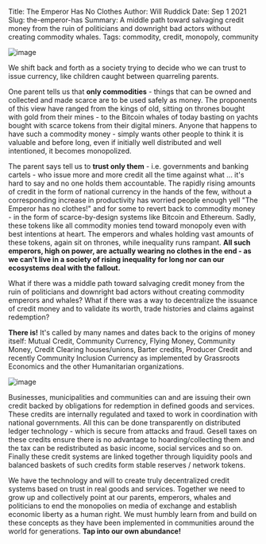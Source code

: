 Title: The Emperor Has No Clothes
Author: Will Ruddick
Date: Sep 1 2021
Slug: the-emperor-has
Summary: A middle path toward salvaging credit money from the ruin of politicians and downright bad actors without creating commodity whales.
Tags: commodity, credit, monopoly, community

![image](/images/blog/the-emperor-has1.webp)

We shift back and forth as a society trying to decide who we can trust
to issue currency, like children caught between quarreling parents.

One parent tells us that **only commodities** - things that can be owned
and collected and made scarce are to be used safely as money. The
proponents of this view have ranged from the kings of old, sitting on
thrones bought with gold from their mines - to the Bitcoin whales of
today basting on yachts bought with scarce tokens from their digital
miners. Anyone that happens to have such a commodity money - simply
wants other people to think it is valuable and before long, even if
initially well distributed and well intentioned, it becomes monopolized.

The parent says tell us to **trust only them** - i.e. governments and
banking cartels - who issue more and more credit all the time against
what ... it's hard to say and no one holds them accountable. The
rapidly rising amounts of credit in the form of national currency in the
hands of the few, without a corresponding increase in productivity has
worried people enough yell "The Emperor has no clothes!" and for some
to revert back to commodity money - in the form of scarce-by-design
systems like Bitcoin and Ethereum. Sadly, these tokens like all
commodity monies tend toward monopoly even with best intentions at
heart. The emperors and whales holding vast amounts of these tokens,
again sit on thrones, while inequality runs rampant. **All such
emperors, high on power, are actually wearing no clothes in the end - as
we can't live in a society of rising inequality for long nor can our
ecosystems deal with the fallout.**

What if there was a middle path toward salvaging credit money from the
ruin of politicians and downright bad actors without creating commodity
emperors and whales? What if there was a way to decentralize the
issuance of credit money and to validate its worth, trade histories and
claims against redemption?

**There is!** It's called by many names and dates back to the origins
of money itself: Mutual Credit, Community Currency, Flying Money,
Community Money, Credit Clearing houses/unions, Barter credits, Producer
Credit and recently Community Inclusion Currency as implemented by
Grassroots Economics and the other Humanitarian organizations.

![image](/images/blog/the-emperor-has2.webp)

Businesses, municipalities and communities can and are issuing their own
credit backed by obligations for redemption in defined goods and
services. These credits are internally regulated and taxed to work in
coordination with national governments. All this can be done
transparently on distributed ledger technology - which is secure from
attacks and fraud. Gesell taxes on these credits ensure there is no
advantage to hoarding/collecting them and the tax can be redistributed
as basic income, social services and so on. Finally these credit systems
are linked together through liquidity pools and balanced baskets of such
credits form stable reserves / network tokens.

We have the technology and will to create truly decentralized credit
systems based on trust in real goods and services. Together we need to
grow up and collectively point at our parents, emperors, whales and
politicians to end the monopolies on media of exchange and establish
economic liberty as a human right. We must humbly learn from and build
on these concepts as they have been implemented in communities around
the world for generations. **Tap into our own abundance!**
